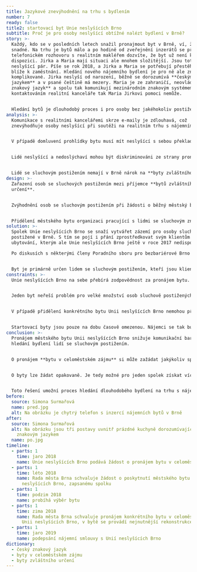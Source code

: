 ```yaml
---
title: Jazykové znevýhodnění na trhu s bydlením
number: 7
ready: false
title2: startovací byt Unie neslyšících Brno
subtitle: Proč je pro osoby neslyšící obtížné nalézt bydlení v Brně?
story: >-
  Každý, kdo se v posledních letech snažil pronajmout byt v Brně, ví, že to není
  snadné. Na trhu je bytů málo a po hodině od zveřejnění inzerátů se při
  telefonickém rozhovoru s realitním makléřem dozvíte, že byt už není k
  dispozici. Jirka a Maria mají situaci ale mnohem složitější. Jsou totiž
  neslyšící pár. Píše se rok 2018, a Jirka a Maria se potřebují přestěhovat
  blíže k zaměstnání. Hledání nového nájemního bydlení je pro ně ale značně
  komplikované. Jirka neslyší od narození, běžně se dorozumívá **českým znakovým
  jazykem** a v psané češtině má mezery. Maria je ze zahraničí, neovládá **český
  znakový jazyk** a spolu tak komunikují mezinárodním znakovým systémem. S
  kontaktováním realitní kanceláře tak Maria Jirkovi pomoci nemůže.


  Hledání bytů je dlouhodobý proces i pro osoby bez jakéhokoliv postižení, ale pro osoby neslyšící je to opravdová výzva. Komunikace s realitními kancelářemi, která je odkázaná na psaní e-mailů, často ústí v obsazení bytu těmi, kteří si domluvili prohlídku dříve telefonicky. Jirka telefonicky s realitní kanceláří pochopitelně komunikovat nemůže a než stačí poslat kostrbatý e-mail, předběhnou jej řady volajících. I když se mu podaří domluvit nějakou prohlídku bytu, je složité se s makléřem domluvit. Ke každé prohlídce si musí zvát na pomoc tlumočníka, což je finančně náročné. Také jej mrzí, když makléř mluví pouze s tlumočníkem a Jirku ignoruje, jakoby tam nebyl. V konečném důsledku pak maitel upřednostní jiné zájemnce, se kterými může komunikovat přímo. Pronajmutí bytu tak je pro Jirku s Marií téměř neřešitelný úkol.
analysis: >-
  Komunikace s realitními kancelářemi skrze e-maily je zdlouhavá, což
  znevýhodňuje osoby neslyšící při soutěži na realitním trhu s nájemním bydlení.


  V případě domluvení prohlídky bytu musí mít neslyšící s sebou překladatele.


  Lidé neslyšící a nedoslýchaví mohou být diskriminováni ze strany pronajímatelů bytů, kteří jejich znevýhodnění často vnímají jako překážku pro pronájem bytu. 


  Lidé se sluchovým postižením nemají v Brně nárok na **byty zvláštního určení**, které jsou primárně určené pro osoby pohybově či zrakově postižené.
design: >-
  Zařazení osob se sluchových postižením mezi příjemce **bytů zvláštního
  určení**.


  Zvýhodnění osob se sluchovým postižením při žádosti o běžný městský byt.


  Přidělení městského bytu organizaci pracující s lidmi se sluchovým znevýhodněním, která by jej následně pronajímala lidem se sluchovým postižením.
solution: >-
  Spolek Unie neslyšících Brno se snaží vytvářet zázemí pro osoby sluchově
  postižené v Brně. S tím se pojí i přání zprostředkovat svým klientům i
  ubytování, kterým ale Unie neslyšících Brno ještě v roce 2017 nedisponovala.

  Po diskusích s některými členy Poradního sboru pro bezbariérové Brno se Unie neslyšících Brno rozhodla požádat Radu města Brna o pronájem **bytu v celoměstském zájmu**, který by byl primárně určen jako startovací byt pro klienty Unie neslyšících Brno. V srpnu 2018 Rada města Brna tuto žádost schválila. Následně byl vybrán konkrétní byt o velikosti 2+kk v městské části Brno-střed, jehož pronájem byl Unii neslyšících Brno schválen v lednu roku 2019. V březnu 2019 byla podepsána nájemní smlouva s Unií neslyšících Brno. Poté se do bytu nastěhovali první klienti Unie neslyšících Brno, mladý neslyšící pár.


  Byt je primárně určen lidem se sluchovým postižením, kteří jsou klienti či zaměstnanci Unie neslyšících Brno a kteří splní i další podmínky stanovené Únií neslyšících Brno. Jelikož je byt zamýšlen jako startovací, měl by být poskytnut nájemcům po dobu dvou let a následně předán dalším nájemcům.
constraints: >-
  Unie neslyšících Brno na sebe přebírá zodpovědnost za pronájem bytu.


  Jeden byt neřeší problém pro velké množství osob sluchově postižených, kteří jsou znevýhodněni na trhu s nájemním bydlení. 


  V případě přidělení konkrétního bytu Unii neslyšících Brno nemohou případní další nájemci ovlivňovat polohu bytu v rámci města ani jiné charakteristiky bytu. 


  Startovací byty jsou pouze na dobu časově omezenou. Nájemci se tak budou i v budoucnu potýkat s problémem hledání nájemního bydlení.
conclusion: >-
  Pronájem městského bytu Unii neslyšících Brno snižuje komunikační bariéru při
  hledání bydlení lidí se sluchovým postižením. 


  O pronájem **bytu v celoměstském zájmu** si může zažádat jakýkoliv spolek (např. Unie neslyšících Brno).


  O byty lze žádat opakovaně. Je tedy možné pro jeden spolek získat více bytů pro své klienty. 


  Toto řešení umožní proces hledání dlouhodobého bydlení na trhu s nájemními byty alespoň oddálit a poskytne dotyčným dostatek času pro jeho nalezení.
before:
  source: Simona Surmařová
  name: pred.jpg
  alt: Na obrázku je chytrý telefon s inzercí nájemních bytů v Brně
after:
  source: Simona Surmařová
  alt: Na obrázku jsou tři postavy uvnitř prázdné kuchyně dorozumívající se
    znakovým jazykem
  name: po.jpg
timeline:
  - parts: 1
    time: jaro 2018
    name: Unie neslyšících Brno podává žádost o pronájem bytu v celoměstském zájmu
  - parts: 1
    time: léto 2018
    name: Rada města Brna schvaluje žádost o poskytnutí městského bytu Unii
      neslyšících Brno, zapsanému spolku
  - parts: 1
    time: podzim 2018
    name: probíhá výběr bytu
  - parts: 1
    time: zima 2018
    name: Rada města Brna schvaluje pronájem konkrétního bytu v celoměstském zájmu
      Unii neslyšících Brno, v bytě se provádí nejnutnější rekonstrukce
  - parts: 1
    time: jaro 2019
    name: podepsání nájemní smlouvy s Unií neslyšících Brno
dictionary:
  - český znakový jazyk
  - byty v celoměstském zájmu
  - byty zvláštního určení
---
```

